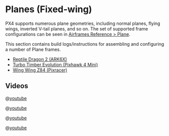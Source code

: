 # Planes (Fixed-wing)

PX4 supports numerous plane geometries, including normal planes, flying wings, inverted V-tail planes, and so on.
The set of supported frame configurations can be seen in [Airframes Reference > Plane](../airframes/airframe_reference.md#plane).

This section contains build logs/instructions for assembling and configuring a number of Plane frames.

- [Reptile Dragon 2 (ARK6X)](../frames_plane/reptile_dragon_2.md)
- [Turbo Timber Evolution (Pixhawk 4 Mini)](../frames_plane/turbo_timber_evolution.md)
- [Wing Wing Z84 (Pixracer)](../frames_plane/wing_wing_z84.md)

## Videos

@[youtube](https://www.youtube.com/watch?v=VqNWwIPWJb0&ab_channel=ChrisSeto)

@[youtube](https://www.youtube.com/watch?v=vMFCi3G5s6E)

@[youtube](https://youtu.be/1DUV7QjcXrA)

@[youtube](https://www.youtube.com/watch?v=8m4_NpTQn0E&vq=hd720)

